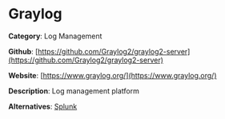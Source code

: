 
# Graylog

**Category**: Log Management

**Github**: [https://github.com/Graylog2/graylog2-server](https://github.com/Graylog2/graylog2-server)

**Website**: [https://www.graylog.org/](https://www.graylog.org/)

**Description**:
Log management platform

**Alternatives**: [Splunk](https://www.splunk.com/)
